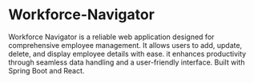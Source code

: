 # Workforce-Navigator
Workforce Navigator is a reliable web application designed for comprehensive employee management. It allows users to add, update, delete, and display employee details with ease. it enhances productivity through seamless data handling and a user-friendly interface. Built with Spring Boot and React.
